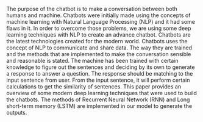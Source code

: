The purpose of the chatbot is to make a
conversation between both humans and machine. Chatbots
were initially made using the concepts of machine learning
with Natural Language Processing (NLP) and it had some
flaws in it. In order to overcome those problems, we are
using some deep learning techniques with NLP to create
an advance chatbot. Chatbots are the latest technologies
created for the modern world. Chatbots uses the concept
of NLP to communicate and share data. The way they are
trained and the methods that are implemented to make
the conversation sensible and reasonable is stated. The
machine has been trained with certain knowledge to figure
out the sentences and deciding by its own to generate a
response to answer a question. The response should be
matching to the input sentence from user. From the input
sentence, it will perform certain calculations to get the
similarity of sentences. This paper provides an overview
of some modern deep learning techniques that were used
to build the chatbots. The methods of Recurrent Neural
Network (RNN) and Long short-term memory (LSTM)
are implemented in our model to generate the outputs.
